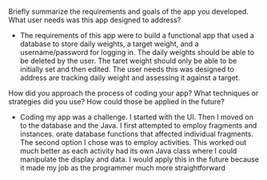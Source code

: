 Briefly summarize the requirements and goals of the app you developed. What user needs was this app designed to address?
- The requirements of this app were to build a functional app that used a database to store daily weights, a target weight, and a username/password for logging in. The daily weights should be able to be deleted by the user. The taret weight should only be able to be initially set and then edited. The user needs this was designed to address are tracking daily weight and assessing it against a target.

How did you approach the process of coding your app? What techniques or strategies did you use? How could those be applied in the future?
- Coding my app was a challenge. I started with the UI. Then I moved on to the database and the Java. I first attempted to employ fragments and instances. orate database functions that affected individual fragments. The second option I chose was to employ activities. This worked out much better as each activity had its own Java class where I could manipulate the display and data. I would apply this in the future because it made my job as the programmer much more straightforward
